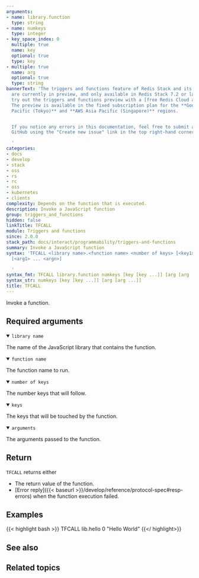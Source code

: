 ```yaml
---
arguments:
- name: library.function
  type: string
- name: numkeys
  type: integer
- key_space_index: 0
  multiple: true
  name: key
  optional: true
  type: key
- multiple: true
  name: arg
  optional: true
  type: string
bannerText: 'The triggers and functions feature of Redis Stack and its documentation
  are currently in preview, and only available in Redis Stack 7.2 or later. You can
  try out the triggers and functions preview with a [free Redis Cloud account](https://redis.com/try-free/?utm_source=redisio&utm_medium=referral&utm_campaign=2023-09-try_free&utm_content=cu-redis_cloud_users).
  The preview is available in the fixed subscription plan for the **Google Cloud Asia
  Pacific (Tokyo)** and **AWS Asia Pacific (Singapore)** regions.


  If you notice any errors in this documentation, feel free to submit an issue to
  GitHub using the "Create new issue" link in the top right-hand corner of this page.

  '
categories:
- docs
- develop
- stack
- oss
- rs
- rc
- oss
- kubernetes
- clients
complexity: Depends on the function that is executed.
description: Invoke a JavaScript function
group: triggers_and_functions
hidden: false
linkTitle: TFCALL
module: Triggers and functions
since: 2.0.0
stack_path: docs/interact/programmability/triggers-and-functions
summary: Invoke a JavaScript function
syntax: 'TFCALL <library name>.<function name> <number of keys> [<key1> ... <keyn>]
  [<arg1> ... <argn>]

  '
syntax_fmt: TFCALL library.function numkeys [key [key ...]] [arg [arg ...]]
syntax_str: numkeys [key [key ...]] [arg [arg ...]]
title: TFCALL
---
```


Invoke a function.

## Required arguments

<details open>
<summary><code>library name</code></summary>

The name of the JavaScript library that contains the function.
</details>

<details open>
<summary><code>function name</code></summary>

The function name to run.
</details>

<details open>
<summary><code>number of keys</code></summary>

The number keys that will follow.
</details>

<details open>
<summary><code>keys</code></summary>

The keys that will be touched by the function.
</details>

<details open>
<summary><code>arguments</code></summary>

The arguments passed to the function.
</details>

## Return

`TFCALL` returns either

* The return value of the function.
* [Error reply]({{< baseurl >}}/develop/reference/protocol-spec#resp-errors) when the function execution failed.

## Examples

{{< highlight bash >}}
TFCALL lib.hello 0
"Hello World"
{{</ highlight>}}

## See also

## Related topics
